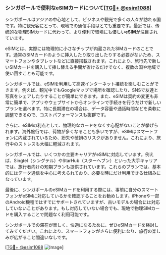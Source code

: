 ### シンガポールで便利なeSIMカードについて[[TG💪+ @esim1088](https://t.me/s/esim1088)]

シンガポールはアジアの中心地として、ビジネスや観光で多くの人々が訪れる国です。特に観光客にとって、現地での通信手段はとても重要です。最近では、传统的な物理SIMカードに代わって、より便利で環境にも優しい**eSIM**が注目されています。

eSIMとは、実際には物理的に小さなチップが内蔵されたSIMカードのことです。通常のSIMカードのように挿入したり取り出したりする必要がないため、スマートフォンやタブレットなどに直接搭載されます。これにより、旅行先で新しいSIMカードを購入して挿し替える手間が省けるだけでなく、複数の国や地域で使い回すことも可能です。

シンガポールでは、eSIMを利用して高速インターネット接続を楽しむことができます。例えば、観光中でもGoogleマップで場所を確認したり、SNSで友達と写真をシェアしたりすることが簡単にできます。また、eSIMは契約の変更も非常に簡単で、アプリやウェブサイトからオンラインで手続きを行うだけで新しいプランを選べます。特に長期滞在の場合は、データ容量や通話時間などを柔軟に調整できるので、コストパフォーマンスも抜群です。

さらに、eSIMの利点として、物理的なカードをなくす心配がないことが挙げられます。海外旅行では、荷物が多くなることも多いですが、eSIMはスマートフォンに内蔵されているため、紛失や破損のリスクがありません。これにより、旅行中のストレスも大幅に軽減されます。

シンガポールでは、いくつかの主要キャリアがeSIMに対応しています。例えば、Singtel（シングテル）やStarHub（スターヘブン）といった大手キャリアでは、旅行者向けの短期プランも提供されています。これらのプランでは、基本的にはデータ通信を中心に考えられており、必要な時にだけ利用できる仕組みになっています。

最後に、シンガポールのeSIMカードを利用する際には、事前に自分のスマートフォンがeSIMに対応しているかを確認することをお勧めします。iPhoneや一部のAndroid機種ではすでにサポートされていますが、古いモデルの場合には対応していないことがあります。もし対応していない場合でも、現地で物理SIMカードを購入することで問題なく利用可能です。

シンガポールでの滞在が楽しく、快適になるために、ぜひeSIMカードを検討してみてください。これにより、スマートフォンがさらに便利になり、旅行の楽しみが広がること間違いなしです。

[[TG💪+ @esim1088](https://t.me/s/esim1088) ![Image](https://i.postimg.cc/Y0z9fWf4/image.png)]